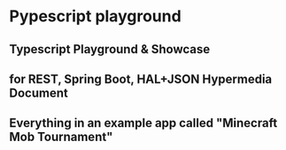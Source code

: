 
# Pypescript playground

## Typescript Playground & Showcase

## for REST, Spring Boot, HAL+JSON Hypermedia Document

## Everything in an example app called "Minecraft Mob Tournament"
